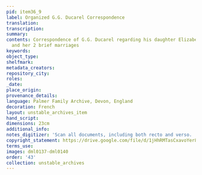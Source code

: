 ```yaml
---
pid: item36_9
label: Organized G.G. Ducarel Correspondence
translation:
transcription:
summary:
contents: Correspondence of G.G. Ducarel regarding his daughter Elizabeth, Betsy,
  and her 2 brief marriages
keywords:
object_type:
shelfmark:
metadata_creators:
repository_city:
roles:
_date:
place_origin:
provenance_details:
language: Palmer Family Archive, Devon, England
decoration: French
layout: unstable_archives_item
hand_script:
dimensions: 23cm
additional_info:
notes_digitizer: 'Scan all documents, including both recto and verso. '
copyright_statement: https://drive.google.com/file/d/1jHhRMTasCxavoYer89Wn8_Xn65nL0sW0/view?usp=sharing
terms_use:
images: dml0137-dml0140
order: '43'
collection: unstable_archives
---
```

